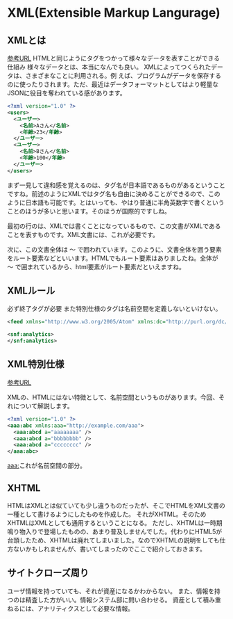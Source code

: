 # XML(Extensible Markup Langurage)

## XMLとは

[参考URL](https://uhyohyo.net/javascript/6_1.html)
HTMLと同じようにタグをつかって様々なデータを表すことができる仕組み
様々なデータとは、本当になんでも良い。
XMLによってつくられたデータは、さまざまなことに利用される。例
えば、プログラムがデータを保存するのに使ったりされます。ただ、最近はデータフォーマットとしてはより軽量なJSONに役目を奪われている感があります。

```xml
<?xml version="1.0" ?>
<users>
  <ユーザー>
    <名前>Aさん</名前>
    <年齢>23</年齢>
  </ユーザー>
  <ユーザー>
    <名前>Bさん</名前>
    <年齢>100</年齢>
  </ユーザー>
</users>
```

まず一見して違和感を覚えるのは、タグ名が日本語であるものがあるということですね。前述のようにXMLではタグ名も自由に決めることができるので、このように日本語も可能です。とはいっても、やはり普通に半角英数字で書くということのほうが多いと思います。そのほうが国際的ですしね。

最初の行の<?xml version="1.0" ?>は、XMLでは書くことになっているもので、この文書がXMLであることを表すものです。XML文書には、これが必要です。

次に、この文書全体は<users> 〜 </users>で囲われています。このように、文書全体を囲う要素をルート要素などといいます。HTMLでもルート要素はありましたね。全体が<html> 〜 </html>で囲まれているから、html要素がルート要素だといえますね。

## XMLルール

必ず終了タグが必要
また特別仕様のタグは名前空間を定義しないといけない。

```xml
<feed xmlns="http://www.w3.org/2005/Atom" xmlns:dc="http://purl.org/dc/elements/1.1/" xmlns:media="http://search.yahoo.com/mrss/" xmlns:snf="http://www.smartnews.be/snf">

<snf:analytics>
</snf:analytics>
```

## XML特別仕様

[参考URL](https://uhyohyo.net/javascript/6_2.html)

XMLの、HTMLにはない特徴として、名前空間というものがあります。今回、それについて解説します。

```xml
<?xml version="1.0" ?>
<aaa:abc xmlns:aaa="http://example.com/aaa">
  <aaa:abcd a="aaaaaaaa" />
  <aaa:abcd a="bbbbbbbb" />
  <aaa:abcd a="cccccccc" />
</aaa:abc>
```

<aaa:>これが名前空間の部分。


## XHTML

 HTMLはXMLとは似ていても少し違うものだったが、そこでHTMLをXML文書の一種として書けるようにしたものを作成した。
 それがXHTML。そのためXHTMLはXMLとしても通用するということになる。
 ただし、XHTMLは一時期鳴り物入りで登場したものの、あまり普及しませんでした。代わりにHTML5が台頭したため、XHTMLは廃れてしまいました。なのでXHTMLの説明をしても仕方ないかもしれませんが、書いてしまったのでここで紹介しておきます。

## サイトクローズ周り

ユーザ情報を持っていても、それが資産になるかわからない。
また、情報を持つのは精査した方がいい。情報システム部に問い合わせる。
資産として積み重ねるには、アナリティクスとして必要な情報。